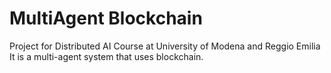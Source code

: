 # MultiAgent Blockchain
Project for Distributed AI Course at University of Modena and Reggio Emilia
It is a multi-agent system that uses blockchain.
